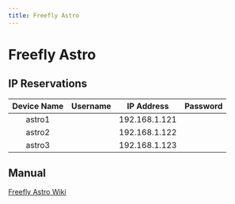```yaml
---
title: Freefly Astro
---
```


# Freefly Astro

## IP Reservations

| **Device Name** | **Username** | **IP Address** | **Password** |
| :-------------: | :----------: | :------------: | :----------: |
|     astro1      |              | 192.168.1.121  |
|     astro2      |              | 192.168.1.122  |
|     astro3      |              | 192.168.1.123  |

## Manual

<a href="https://freefly.gitbook.io/astro-public" target="_blank">Freefly Astro Wiki</a>
